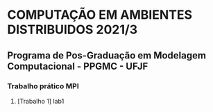 # COMPUTAÇÃO EM AMBIENTES DISTRIBUIDOS 2021/3
## Programa de Pos-Graduação em Modelagem Computacional - PPGMC - UFJF

### Trabalho prático MPI
1. [Trabalho 1] lab1
